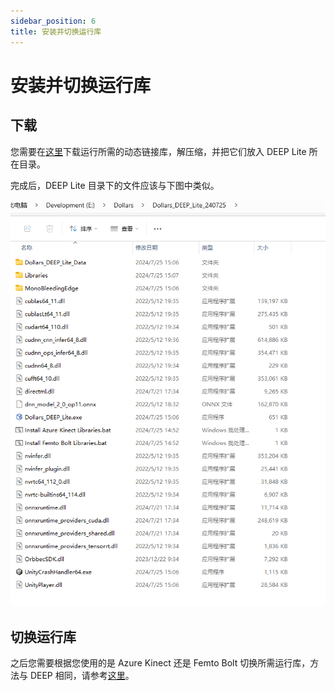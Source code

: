 ```yaml
---
sidebar_position: 6
title: 安装并切换运行库
---
```


# 安装并切换运行库

## 下载

您需要在[这里](https://pan.baidu.com/s/1_gYS10tWosJQET3vQeVwtQ?pwd=dav6)下载运行所需的动态链接库，解压缩，并把它们放入 DEEP Lite 所在目录。

完成后，DEEP Lite 目录下的文件应该与下图中类似。

![](../../img/2024_07_25_16_55_37.png#center)

## 切换运行库

之后您需要根据您使用的是 Azure Kinect 还是 Femto Bolt 切换所需运行库，方法与 DEEP 相同，请参考[这里](/Dollars-DEEP/cameras)。